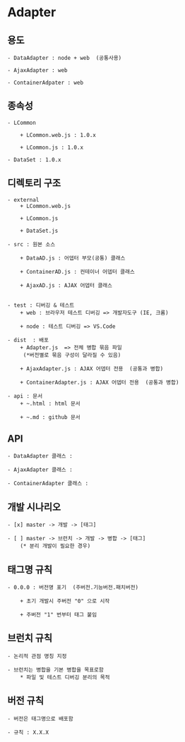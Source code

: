 # Adapter


## 용도 
    - DataAdapter : node + web  (공통사용)

    - AjaxAdapter : web

    - ContainerAdpater : web


## 종속성

    - LCommon

        + LCommon.web.js : 1.0.x

        + LCommon.js : 1.0.x
    
    - DataSet : 1.0.x


## 디렉토리 구조

    - external 
        + LCommon.web.js

        + LCommon.js

        + DataSet.js

    - src : 원본 소스

        + DataAD.js : 어뎁터 부모(공통) 클래스

        + ContainerAD.js : 컨테이너 어뎁터 클래스

        + AjaxAD.js : AJAX 어뎁터 클래스
        

    - test : 디버깅 & 테스트
        + web : 브라우저 테스트 디버깅 => 개발자도구 (IE, 크롬)

        + node : 테스트 디버깅 => VS.Code

    - dist  : 배포
        + Adapter.js  => 전체 병합 묶음 파일 
         (*버전별로 묶음 구성이 달라질 수 있음)

        + AjaxAdapter.js : AJAX 어뎁터 전용  (공통과 병합)

        + ContainerAdapter.js : AJAX 어뎁터 전용  (공통과 병합)

    - api : 문서
        + ~.html : html 문서
        
        + ~.md : github 문서 


## API

    - DataAdapter 클래스 :

    - AjaxAdapter 클래스 :

    - ContainerAdapter 클래스 :


## 개발 시나리오

    - [x] master -> 개발 -> [태그]
    
    - [ ] master -> 브런치 -> 개발 -> 병합 -> [태그]
        (* 분리 개발이 필요한 경우)

## 태그명 규칙

    - 0.0.0 : 버전명 표기  (주버전.기능버전.패치버전)
    
        + 초기 개발시 주버전 "0" 으로 시작

        + 주버전 "1" 번부터 태그 붙임

## 브런치 규칙

    - 논리적 관점 명칭 지정

    - 브런치는 병합을 기본 병합을 목표로함
        * 파일 및 테스트 디버깅 분리의 목적

## 버전 규칙

    - 버전은 태그명으로 배포함

    - 규칙 : X.X.X   